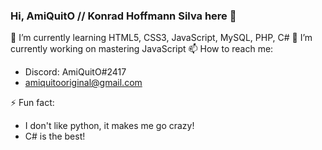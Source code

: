 ### Hi, AmiQuitO // Konrad Hoffmann Silva here 👋

🌱 I’m currently learning HTML5, CSS3, JavaScript, MySQL, PHP, C#
🔭 I’m currently working on mastering JavaScript
📫 How to reach me: 

- Discord: AmiQuitO#2417
- amiquitooriginal@gmail.com

⚡ Fun fact: 

- I don't like python, it makes me go crazy!
- C# is the best!

<!--
**AmiQuitO/amiquito** is a ✨ _special_ ✨ repository because its `README.md` (this file) appears on your GitHub profile.

Here are some ideas to get you started:

- 
- 🌱 I’m currently learning ...
- 👯 I’m looking to collaborate on ...
- 🤔 I’m looking for help with ...
- 💬 Ask me about ...
- 📫 How to reach me: ...
- 😄 Pronouns: ...
- ⚡ Fun fact: ...
-->
